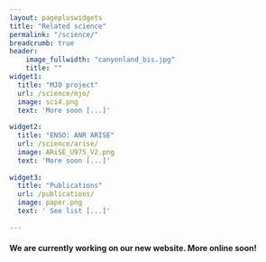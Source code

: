 ```yaml
---
layout: pagepluswidgets
title: "Related science"
permalink: "/science/"
breadcrumb: true
header:
    image_fullwidth: "canyonland_bis.jpg"
    title: ""
widget1:
  title: "MJO project"
  url: /science/mjo/
  image: sci4.png
  text: 'More soon [...]'
  
widget2:
  title: "ENSO: ANR ARISE"
  url: /science/arise/
  image: ARiSE_U975_V2.png
  text: 'More soon [...]'
  
widget3:
  title: "Publications"
  url: /publications/
  image: paper.png
  text: ' See list [...]'
   
---
```



#### We are currently working on our new website. More online soon!
